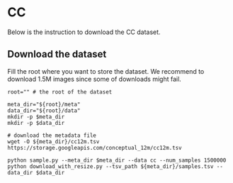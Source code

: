 # CC

Below is the instruction to download the CC dataset.

## Download the dataset

Fill the root where you want to store the dataset. We recommend to download 1.5M images since some of downloads might fail. 

```
root="" # the root of the dataset

meta_dir="${root}/meta"
data_dir="${root}/data"
mkdir -p $meta_dir
mkdir -p $data_dir

# download the metadata file
wget -O ${meta_dir}/cc12m.tsv https://storage.googleapis.com/conceptual_12m/cc12m.tsv

python sample.py --meta_dir $meta_dir --data cc --num_samples 1500000
python download_with_resize.py --tsv_path ${meta_dir}/samples.tsv --data_dir $data_dir
```